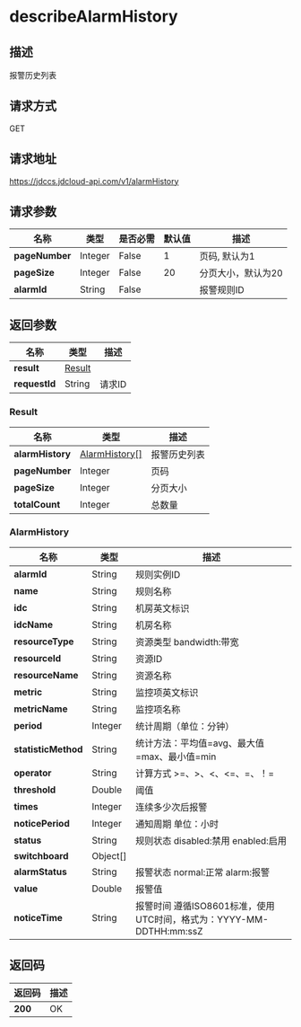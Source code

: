 # describeAlarmHistory


## 描述
报警历史列表

## 请求方式
GET

## 请求地址
https://jdccs.jdcloud-api.com/v1/alarmHistory


## 请求参数
|名称|类型|是否必需|默认值|描述|
|---|---|---|---|---|
|**pageNumber**|Integer|False|1|页码, 默认为1|
|**pageSize**|Integer|False|20|分页大小，默认为20|
|**alarmId**|String|False| |报警规则ID|


## 返回参数
|名称|类型|描述|
|---|---|---|
|**result**|[Result](describealarmhistory#result)| |
|**requestId**|String|请求ID|

### <div id="result">Result</div>
|名称|类型|描述|
|---|---|---|
|**alarmHistory**|[AlarmHistory[]](describealarmhistory#alarmhistory)|报警历史列表|
|**pageNumber**|Integer|页码|
|**pageSize**|Integer|分页大小|
|**totalCount**|Integer|总数量|
### <div id="alarmhistory">AlarmHistory</div>
|名称|类型|描述|
|---|---|---|
|**alarmId**|String|规则实例ID|
|**name**|String|规则名称|
|**idc**|String|机房英文标识|
|**idcName**|String|机房名称|
|**resourceType**|String|资源类型 bandwidth:带宽|
|**resourceId**|String|资源ID|
|**resourceName**|String|资源名称|
|**metric**|String|监控项英文标识|
|**metricName**|String|监控项名称|
|**period**|Integer|统计周期（单位：分钟）|
|**statisticMethod**|String|统计方法：平均值=avg、最大值=max、最小值=min|
|**operator**|String|计算方式 >=、>、<、<=、=、！=|
|**threshold**|Double|阈值|
|**times**|Integer|连续多少次后报警|
|**noticePeriod**|Integer|通知周期 单位：小时|
|**status**|String|规则状态 disabled:禁用 enabled:启用|
|**switchboard**|Object[]| |
|**alarmStatus**|String|报警状态 normal:正常 alarm:报警|
|**value**|Double|报警值|
|**noticeTime**|String|报警时间 遵循ISO8601标准，使用UTC时间，格式为：YYYY-MM-DDTHH:mm:ssZ|

## 返回码
|返回码|描述|
|---|---|
|**200**|OK|
